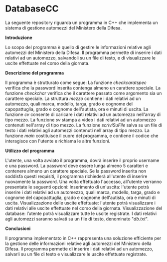 # DatabaseCC
La seguente repository riguarda un programma in C++ che implementa un sistema di gestione automezzi del Ministero della Difesa.


**Introduzione**

Lo scopo del programma è quello di gestire le informazioni relative agli automezzi del Ministero della Difesa. Il programma permette di inserire i dati relativi ad un automezzo, salvandoli su un file di testo, e di visualizzare le uscite effettuate nel corso della giornata.

**Descrizione del programma**

Il programma è strutturato come segue:
La funzione *checkcaratspec* verifica che la password inserita contenga almeno un carattere speciale.
La funzione *checkchar* verifica che il carattere passato come argomento sia un carattere speciale.
La struttura *mezzo* contiene i dati relativi ad un automezzo, quali marca, modello, targa, grado e cognome del capopattuglia, grado e cognome dell'autista, ora e minuti di uscita.
La funzione *cv* consente di caricare i dati relativi ad un automezzo nell'array di tipo mezzo.
La funzione *sv* stampa a video i dati relativi ad un automezzo contenuti nell'array di tipo mezzo.
La funzione *scriviSuFile* salva su un file di testo i dati relativi agli automezzi contenuti nell'array di tipo mezzo.
La funzione *main* costituisce il cuore del programma, e contiene il codice che interagisce con l'utente e richiama le altre funzioni.

**Utilizzo del programma**

L'utente, una volta avviato il programma, dovrà inserire il proprio username e una password. La password deve essere lunga almeno 5 caratteri e contenere almeno un carattere speciale. Se la password inserita non soddisfa questi requisiti, il programma richiederà all'utente di inserire nuovamente la password.
Una volta effettuato l'accesso, all'utente verranno presentate le seguenti opzioni:
Inserimento di un'uscita: l'utente potrà inserire i dati relativi ad un automezzo, quali marca, modello, targa, grado e cognome del capopattuglia, grado e cognome dell'autista, ora e minuti di uscita.
Visualizzazione delle uscite effettuate: l'utente potrà visualizzare i dati relativi alle uscite effettuate nel corso della giornata.
Visualizzazione del database: l’utente potrà visualizzare tutte le uscite registrate.
I dati relativi agli automezzi saranno salvati su un file di testo, denominato "*db.txt*".

**Conclusioni**

Il programma implementato in C++ rappresenta una soluzione efficiente per la gestione delle informazioni relative agli automezzi del Ministero della Difesa. Il programma permette di inserire i dati relativi ad un automezzo, salvarli su un file di testo e visualizzare le uscite effettuate registrate.
